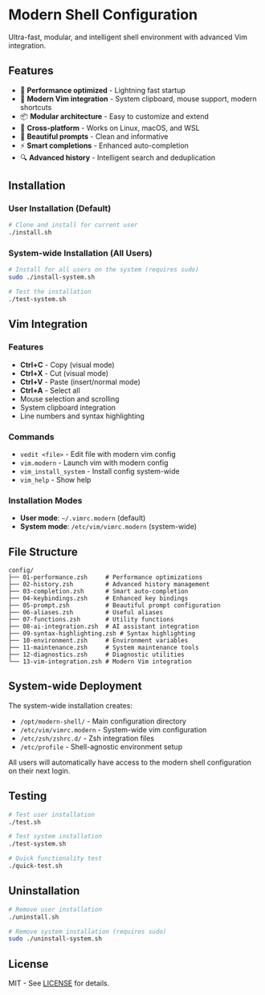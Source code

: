 # Modern Shell Configuration

Ultra-fast, modular, and intelligent shell environment with advanced Vim integration.

## Features

- 🚀 **Performance optimized** - Lightning fast startup
- 🎨 **Modern Vim integration** - System clipboard, mouse support, modern shortcuts
- 📦 **Modular architecture** - Easy to customize and extend
- 🔧 **Cross-platform** - Works on Linux, macOS, and WSL
- 🌈 **Beautiful prompts** - Clean and informative
- ⚡ **Smart completions** - Enhanced auto-completion
- 🔍 **Advanced history** - Intelligent search and deduplication

## Installation

### User Installation (Default)
```bash
# Clone and install for current user
./install.sh
```

### System-wide Installation (All Users)
```bash
# Install for all users on the system (requires sudo)
sudo ./install-system.sh

# Test the installation
./test-system.sh
```

## Vim Integration

### Features
- **Ctrl+C** - Copy (visual mode)
- **Ctrl+X** - Cut (visual mode)  
- **Ctrl+V** - Paste (insert/normal mode)
- **Ctrl+A** - Select all
- Mouse selection and scrolling
- System clipboard integration
- Line numbers and syntax highlighting

### Commands
- `vedit <file>` - Edit file with modern vim config
- `vim.modern` - Launch vim with modern config
- `vim_install_system` - Install config system-wide
- `vim_help` - Show help

### Installation Modes
- **User mode**: `~/.vimrc.modern` (default)
- **System mode**: `/etc/vim/vimrc.modern` (system-wide)

## File Structure

```
config/
├── 01-performance.zsh     # Performance optimizations
├── 02-history.zsh         # Advanced history management
├── 03-completion.zsh      # Smart auto-completion
├── 04-keybindings.zsh     # Enhanced key bindings
├── 05-prompt.zsh          # Beautiful prompt configuration
├── 06-aliases.zsh         # Useful aliases
├── 07-functions.zsh       # Utility functions
├── 08-ai-integration.zsh  # AI assistant integration
├── 09-syntax-highlighting.zsh # Syntax highlighting
├── 10-environment.zsh     # Environment variables
├── 11-maintenance.zsh     # System maintenance tools
├── 12-diagnostics.zsh     # Diagnostic utilities
└── 13-vim-integration.zsh # Modern Vim integration
```

## System-wide Deployment

The system-wide installation creates:

- `/opt/modern-shell/` - Main configuration directory
- `/etc/vim/vimrc.modern` - System-wide vim configuration
- `/etc/zsh/zshrc.d/` - Zsh integration files
- `/etc/profile` - Shell-agnostic environment setup

All users will automatically have access to the modern shell configuration on their next login.

## Testing

```bash
# Test user installation
./test.sh

# Test system installation  
./test-system.sh

# Quick functionality test
./quick-test.sh
```

## Uninstallation

```bash
# Remove user installation
./uninstall.sh

# Remove system installation (requires sudo)
sudo ./uninstall-system.sh
```

## License

MIT - See [LICENSE](LICENSE) for details.
